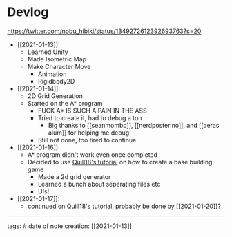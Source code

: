 # Devlog
https://twitter.com/nobu_hibiki/status/1349272612392693763?s=20

- [[2021-01-13]]:
	- Learned Unity
	- Made Isometric Map
	- Make Character Move
		- Animation
		- Rigidbody2D
- [[2021-01-14]]:
	- 2D Grid Generation
	- Started on the A* program
		- FUCK A* IS SUCH A PAIN IN THE ASS
		- Tried to create it, had to debug a ton
			- Big thanks to [[seanmombo]], [[nerdposterino]], and [[aeras alum]] for helping me debug!
		-  Still not done, too tired to continue
- [[2021-01-16]]:
	- A* program didn't work even once completed
	- Decided to use [Quill18's tutorial](https://t.co/yy1RKINzeC?amp=1) on how to create a base building game
		- Made a 2d grid generator
		- Learned a bunch about seperating files etc
		- UIs!
- [[2021-01-17]]:
	- continued on Quill18's tutorial, probably be done by [[2021-01-20]]?

___
tags: #
date of note creation: [[2021-01-13]]

